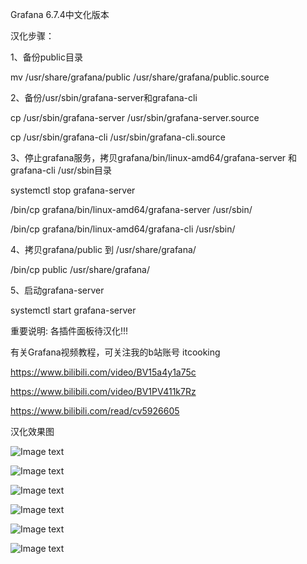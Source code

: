 Grafana 6.7.4中文化版本

汉化步骤：

1、备份public目录

mv /usr/share/grafana/public /usr/share/grafana/public.source

2、备份/usr/sbin/grafana-server和grafana-cli

cp /usr/sbin/grafana-server /usr/sbin/grafana-server.source

cp /usr/sbin/grafana-cli /usr/sbin/grafana-cli.source

3、停止grafana服务，拷贝grafana/bin/linux-amd64/grafana-server 和 grafana-cli /usr/sbin目录

systemctl stop grafana-server

/bin/cp grafana/bin/linux-amd64/grafana-server /usr/sbin/

/bin/cp grafana/bin/linux-amd64/grafana-cli /usr/sbin/

4、拷贝grafana/public 到 /usr/share/grafana/

/bin/cp public /usr/share/grafana/

5、启动grafana-server

systemctl start grafana-server


重要说明: 各插件面板待汉化!!!

有关Grafana视频教程，可关注我的b站账号 itcooking  

https://www.bilibili.com/video/BV15a4y1a75c

https://www.bilibili.com/video/BV1PV411k7Rz

https://www.bilibili.com/read/cv5926605

汉化效果图

![Image text](https://raw.githubusercontent.com/tghfly/grafana/master/chinese-images/login.png)

![Image text](https://raw.githubusercontent.com/tghfly/grafana/master/chinese-images/config.png)

![Image text](https://raw.githubusercontent.com/tghfly/grafana/master/chinese-images/profile.png)

![Image text](https://raw.githubusercontent.com/tghfly/grafana/master/chinese-images/changepass.png)

![Image text](https://raw.githubusercontent.com/tghfly/grafana/master/chinese-images/sideconfig.png)

![Image text](https://raw.githubusercontent.com/tghfly/grafana/master/chinese-images/panel01.png)
